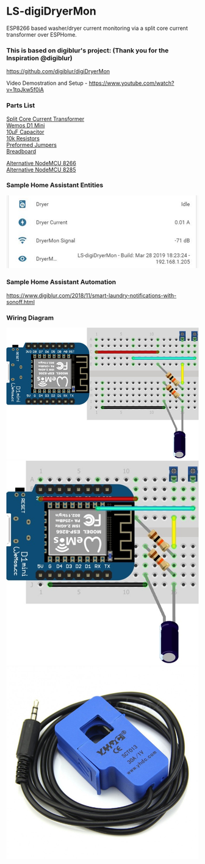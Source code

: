 # LS-digiDryerMon
ESP8266 based washer/dryer current monitoring via a split core current transformer over ESPHome.  

### This is based on **digiblur's** project: (Thank you for the Inspiration @digiblur)

https://github.com/digiblur/digiDryerMon

Video Demostration and Setup - https://www.youtube.com/watch?v=1tqJkw5f0iA

### Parts List
[Split Core Current Transformer](https://amzn.to/2XDcnoX)  
[Wemos D1 Mini](https://amzn.to/2SHvFpk)  
[10µF Capacitor](https://amzn.to/2VFhGC6)  
[10k Resistors](https://amzn.to/2ErWhWi)  
[Preformed Jumpers](https://amzn.to/2Ha3bCs)  
[Breadboard](https://amzn.to/2HbdINP)  

[Alternative NodeMCU 8266](https://amzn.to/2Eo3Ahu)  
[Alternative NodeMCU 8285](https://amzn.to/2TdNMIo)

### Sample Home Assistant Entities 
![alt text](https://raw.githubusercontent.com/LuckyStyle/LS-digiDryerMon/master/jpgs/entities.JPG "Entities")

### Sample Home Assistant Automation
https://www.digiblur.com/2018/11/smart-laundry-notifications-with-sonoff.html

### Wiring Diagram
![alt text](https://raw.githubusercontent.com/LuckyStyle/LS-digiDryerMon/master/jpgs/digiDryerMonLayout1.jpg "Wiring Diagram")
![alt text](https://raw.githubusercontent.com/LuckyStyle/LS-digiDryerMon/master/jpgs/digiDryerMonLayout2.jpg "Wiring Diagram2")
![alt text](https://raw.githubusercontent.com/LuckyStyle/LS-digiDryerMon/master/jpgs/sct-013-030-30a.jpg "SCT 30A/1V")
